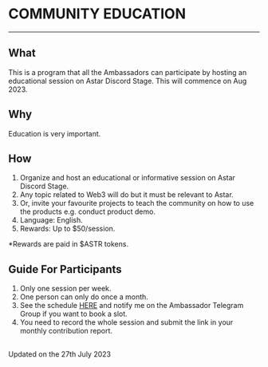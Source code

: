 # COMMUNITY EDUCATION

---
## What
This is a program that all the Ambassadors can participate by hosting an educational session on Astar Discord Stage. This will commence on Aug 2023.

## Why
Education is very important.  

## How
1. Organize and host an educational or informative session on Astar Discord Stage.
2. Any topic related to Web3 will do but it must be relevant to Astar.
3. Or, invite your favourite projects to teach the community on how to use the products e.g. conduct product demo.
4. Language: English.
5. Rewards: Up to $50/session.

*Rewards are paid in $ASTR tokens.
 
 ## Guide For Participants
 1. Only one session per week.
 2. One person can only do once a month.
 3. See the schedule [HERE](https://docs.google.com/spreadsheets/d/1yRQiaKsluyhCHRxPFbIfoYmT9j0EPP99sLRCmhYRzBg/edit?usp=sharing) and notify me on the Ambassador Telegram Group if you want to book a slot.
 4. You need to record the whole session and submit the link in your monthly contribution report.

##
Updated on the 27th July 2023
